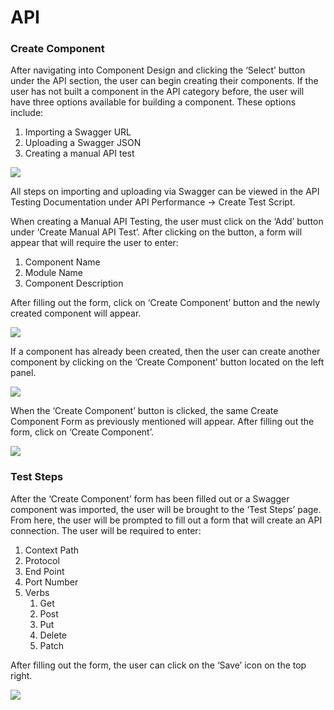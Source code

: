 # API
### Create Component
After navigating into Component Design and clicking the ‘Select’ button under the API section, the user can begin creating their components. If the user has not built a component in the API category before, the user will have three options available for building a component. These options include: 

1. Importing a Swagger URL
1. Uploading a Swagger JSON
1. Creating a manual API test 

![](Aspose.Words.2f572e7c-e1bc-424a-bb14-b916aa36d020.012.png)

All steps on importing and uploading via Swagger can be viewed in the API Testing Documentation under API Performance -> Create Test Script.

When creating a Manual API Testing, the user must click on the ‘Add’ button under ‘Create Manual API Test’. After clicking on the button, a form will appear that will require the user to enter:

1. Component Name
1. Module Name
1. Component Description

After filling out the form, click on ‘Create Component’ button and the newly created component will appear.

![](Aspose.Words.2f572e7c-e1bc-424a-bb14-b916aa36d020.013.png)

If a component has already been created, then the user can create another component by clicking on the ‘Create Component’ button located on the left panel.

![](Aspose.Words.2f572e7c-e1bc-424a-bb14-b916aa36d020.014.png)

When the ‘Create Component’ button is clicked, the same Create Component Form as previously mentioned will appear. After filling out the form, click on ‘Create Component’.

![](Aspose.Words.2f572e7c-e1bc-424a-bb14-b916aa36d020.013.png)
### Test Steps
After the ‘Create Component’ form has been filled out or a Swagger component was imported, the user will be brought to the ‘Test Steps’ page. From here, the user will be prompted to fill out a form that will create an API connection. The user will be required to enter:

1. Context Path
1. Protocol
1. End Point
1. Port Number
1. Verbs
   1. Get
   1. Post
   1. Put
   1. Delete
   1. Patch

After filling out the form, the user can click on the ‘Save’ icon on the top right.

![](Aspose.Words.2f572e7c-e1bc-424a-bb14-b916aa36d020.015.png)
